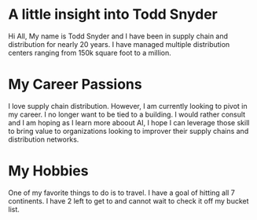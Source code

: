 # A little insight into Todd Snyder
Hi All, My name is Todd Snyder and I have been in supply chain and distribution for nearly 20 years. I have managed multiple distribution centers ranging from 150k square foot to a million.

# My Career Passions
I love supply chain distribution. However, I am currently looking to pivot in my career. I no longer want to be tied to a building. I would rather consult and I am hoping as I learn more aboout AI, I hope I can leverage those skill to bring value to organizations looking to improver their supply chains and distribution networks.

# My Hobbies
One of my favorite things to do is to travel. I have a goal of hitting all 7 continents. I have 2 left to get to and cannot wait to check it off my bucket list.
